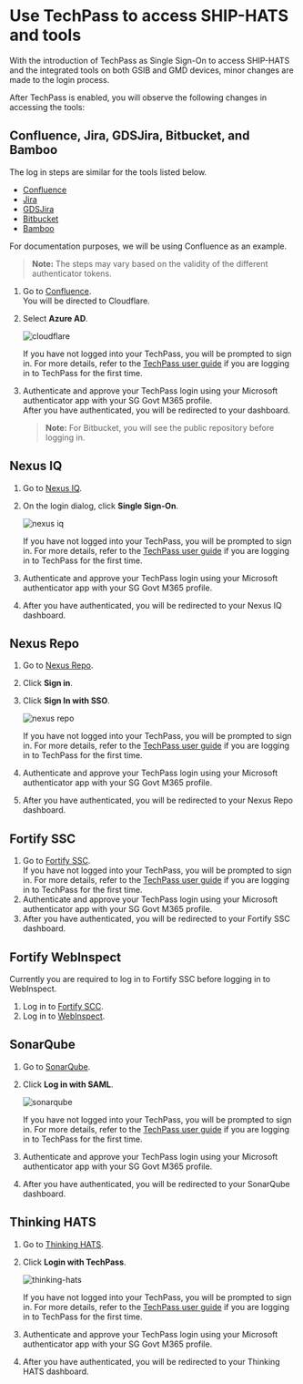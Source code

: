 # Use TechPass to access SHIP-HATS and tools 

With the introduction of TechPass as Single Sign-On to access SHIP-HATS and the integrated tools on both GSIB and GMD devices, minor changes are made to the login process. 

After TechPass is enabled, you will observe the following changes in accessing the tools:  

## Confluence, Jira, GDSJira, Bitbucket, and Bamboo

The log in steps are similar for the tools listed below. 

- [Confluence](http://confluence.ship.gov.sg)
- [Jira](http://jira.ship.gov.sg)
- [GDSJira](http://gdsjira.ship.gov.sg)
- [Bitbucket](http://bitbucket.ship.gov.sg)
- [Bamboo](http://bamboo.ship.gov.sg)

For documentation purposes, we will be using Confluence as an example.  
>**Note:** The steps may vary based on the validity of the different authenticator tokens.  

1. Go to [Confluence](http://confluence.ship.gov.sg).  
    You will be directed to Cloudflare.
1. Select **Azure AD**.  
    
    ![cloudflare](cloudflare.png)
    
    If you have not logged into your TechPass, you will be prompted to sign in. For more details, refer to the [TechPass user guide](https://docs.developer.tech.gov.sg/docs/techpass-user-guide/#/) if you are logging in to TechPass for the first time.

1. Authenticate and approve your TechPass login using your Microsoft authenticator app with your SG Govt M365 profile.  
After you have authenticated, you will be redirected to your dashboard. 

    >**Note:** For Bitbucket, you will see the public repository before logging in.
 
## Nexus IQ
 
1. Go to [Nexus IQ](https://nexus-iq.ship.gov.sg/).
1. On the login dialog, click **Single Sign-On**.  
    
    ![nexus iq](nexus-iq-tp.png)
    
    If you have not logged into your TechPass, you will be prompted to sign in. For more details, refer to the [TechPass user guide](https://docs.developer.tech.gov.sg/docs/techpass-user-guide/#/) if you are logging in to TechPass for the first time.
    
1. Authenticate and approve your TechPass login using your Microsoft authenticator app with your SG Govt M365 profile. 
1. After you have authenticated, you will be redirected to your Nexus IQ dashboard.

## Nexus Repo

1. Go to [Nexus Repo](https://nexus.ship.gov.sg/).
1. Click **Sign in**.
1. Click **Sign In with SSO**.  
        
    ![nexus repo](nexus-repo-tp.png)     
      
    
    If you have not logged into your TechPass, you will be prompted to sign in. For more details, refer to the [TechPass user guide](https://docs.developer.tech.gov.sg/docs/techpass-user-guide/#/) if you are logging in to TechPass for the first time.   
1. Authenticate and approve your TechPass login using your Microsoft authenticator app with your SG Govt M365 profile. 
1. After you have authenticated, you will be redirected to your Nexus Repo dashboard.

## Fortify SSC
1. Go to [Fortify SSC](https://ssc.hats.stack.gov.sg/).  
    If you have not logged into your TechPass, you will be prompted to sign in. For more details, refer to the [TechPass user guide](https://docs.developer.tech.gov.sg/docs/techpass-user-guide/#/) if you are logging in to TechPass for the first time. 
1. Authenticate and approve your TechPass login using your Microsoft authenticator app with your SG Govt M365 profile. 
1. After you have authenticated, you will be redirected to your Fortify SSC dashboard.

## Fortify WebInspect
Currently you are required to log in to Fortify SSC before logging in to WebInspect.

1. Log in to [Fortify SCC](https://ssc.hats.stack.gov.sg/).
1. Log in to [WebInspect](https://wie.hats.stack.gov.sg).


## SonarQube
1. Go to [SonarQube](https://sonar.hats.stack.gov.sg/sonar).
1. Click **Log in with SAML**.

    ![sonarqube](sonarqube-tp.png)

    If you have not logged into your TechPass, you will be prompted to sign in. For more details, refer to the [TechPass user guide](https://docs.developer.tech.gov.sg/docs/techpass-user-guide/#/) if you are logging in to TechPass for the first time.
1. Authenticate and approve your TechPass login using your Microsoft authenticator app with your SG Govt M365 profile. 
1. After you have authenticated, you will be redirected to your SonarQube dashboard.

## Thinking HATS
1. Go to [Thinking HATS](https://thinking.hats.stack.gov.sg/).
1. Click **Login with TechPass**.

    ![thinking-hats](thinking-hats-tp.png)

    If you have not logged into your TechPass, you will be prompted to sign in. For more details, refer to the [TechPass user guide](https://docs.developer.tech.gov.sg/docs/techpass-user-guide/#/) if you are logging in to TechPass for the first time.

1. Authenticate and approve your TechPass login using your Microsoft authenticator app with your SG Govt M365 profile. 
1. After you have authenticated, you will be redirected to your Thinking HATS dashboard.

